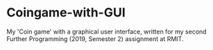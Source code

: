 # Coingame-with-GUI
My 'Coin game' with a graphical user interface, written for my second Further Programming (2019, Semester 2) assignment at RMIT.
